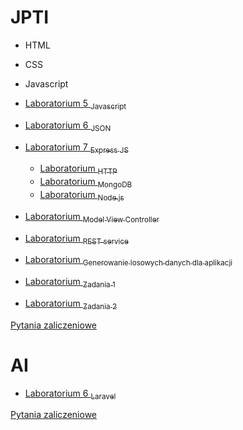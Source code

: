 # JPTI

- HTML
- CSS
- Javascript
- [Laboratorium 5 <sub>Javascript</sub>](javascript.md)
- [Laboratorium 6 <sub>JSON</sub>](json.md)
- [Laboratorium 7 <sub>Express JS</sub>](express.md)
    - [Laboratorium <sub>HTTP</sub>](http.md)
    - [Laboratorium <sub>MongoDB</sub>](mongoDB.md)
    - [Laboratorium <sub>Node.js</sub>](node.md)
- [Laboratorium <sub>Model View Controller</sub>](expressMVC.md)
- [Laboratorium <sub>REST service</sub>](expressREST.md)

- [Laboratorium <sub>Generowanie losowych danych dla aplikacji</sub>](genscript.md)

- [Laboratorium <sub>Zadania 1</sub>](rep1.md)
- [Laboratorium <sub>Zadania 2</sub>](rep2.md)

[Pytania zaliczeniowe](pytania.md)

# AI
- [Laboratorium 6 <sub>Laravel</sub>](laravel/laravel.md)

[Pytania zaliczeniowe](laravel/pytania.md)






